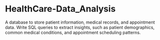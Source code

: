 # HealthCare-Data_Analysis
A database to store patient information, medical records, and appointment data. 
Write SQL queries to extract insights, such as patient demographics, common medical conditions, and appointment scheduling patterns.
